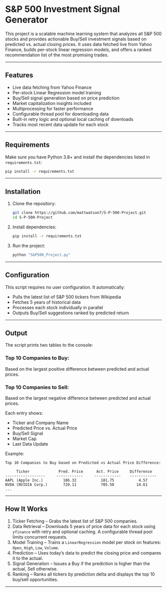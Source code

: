 # S&P 500 Investment Signal Generator

This project is a scalable machine learning system that analyzes all S&P 500 stocks and provides actionable Buy/Sell investment signals based on predicted vs. actual closing prices. It uses data fetched live from Yahoo Finance, builds per-stock linear regression models, and offers a ranked recommendation list of the most promising trades.

---

## Features

- Live data fetching from Yahoo Finance  
- Per-stock Linear Regression model training  
- Buy/Sell signal generation based on price prediction  
- Market capitalization insights included  
- Multiprocessing for faster performance
- Configurable thread pool for downloading data
- Built-in retry logic and optional local caching of downloads
- Tracks most recent data update for each stock

---

## Requirements

Make sure you have Python 3.8+ and install the dependencies listed in
`requirements.txt`:

```bash
pip install -r requirements.txt
```

---

## Installation

1. Clone the repository:
   ```bash
   git clone https://github.com/mattwatson7/S-P-500-Project.git
   cd S-P-500-Project
   ```

2. Install dependencies:
   ```bash
   pip install -r requirements.txt
   ```

3. Run the project:
   ```bash
   python "S&P500_Project.py"
   ```

---

## Configuration

This script requires no user configuration. It automatically:
- Pulls the latest list of S&P 500 tickers from Wikipedia
- Fetches 5 years of historical data
- Processes each stock individually in parallel
- Outputs Buy/Sell suggestions ranked by predicted return

---

## Output

The script prints two tables to the console:

### Top 10 Companies to Buy:
Based on the largest positive difference between predicted and actual prices.

### Top 10 Companies to Sell:
Based on the largest negative difference between predicted and actual prices.

Each entry shows:
- Ticker and Company Name
- Predicted Price vs. Actual Price
- Buy/Sell Signal
- Market Cap
- Last Data Update

Example:
```
Top 10 Companies to Buy based on Predicted vs Actual Price Difference:

     Ticker             Pred. Price      Act. Price     Difference
------------------     ------------     ------------    ------------
AAPL (Apple Inc.)         186.32           181.75           4.57
NVDA (NVIDIA Corp.)       720.11           705.50          14.61
...
```

---

## How It Works

1. Ticker Fetching – Grabs the latest list of S&P 500 companies.
2. Data Retrieval – Downloads 5 years of price data for each stock using `yfinance` with retry and optional caching. A configurable thread pool limits concurrent requests.
3. Model Training – Trains a `LinearRegression` model per stock on features: `Open`, `High`, `Low`, `Volume`.  
4. Prediction – Uses today’s data to predict the closing price and compares it to the actual.  
5. Signal Generation – Issues a Buy if the prediction is higher than the actual, Sell otherwise.  
6. Ranking – Ranks all tickers by prediction delta and displays the top 10 buy/sell opportunities.  

---
